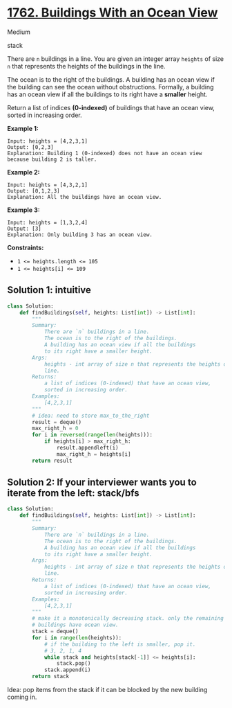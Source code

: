 # [1762. Buildings With an Ocean View](https://leetcode.com/problems/buildings-with-an-ocean-view/)

Medium

stack



There are `n` buildings in a line. You are given an integer array `heights` of size `n` that represents the heights of the buildings in the line.

The ocean is to the right of the buildings. A building has an ocean view if the building can see the ocean without obstructions. Formally, a building has an ocean view if all the buildings to its right have a **smaller** height.

Return a list of indices **(0-indexed)** of buildings that have an ocean view, sorted in increasing order.

 

**Example 1:**

```
Input: heights = [4,2,3,1]
Output: [0,2,3]
Explanation: Building 1 (0-indexed) does not have an ocean view because building 2 is taller.
```

**Example 2:**

```
Input: heights = [4,3,2,1]
Output: [0,1,2,3]
Explanation: All the buildings have an ocean view.
```

**Example 3:**

```
Input: heights = [1,3,2,4]
Output: [3]
Explanation: Only building 3 has an ocean view.
```

 

**Constraints:**

- `1 <= heights.length <= 105`
- `1 <= heights[i] <= 109`



## Solution 1: intuitive

```python
class Solution:
    def findBuildings(self, heights: List[int]) -> List[int]:
        """
        Summary:
            There are `n` buildings in a line.
            The ocean is to the right of the buildings.
            A building has an ocean view if all the buildings 
            to its right have a smaller height.
        Args:
            heights - int array of size n that represents the heights of the building in the
            line. 
        Returns:
            a list of indices (0-indexed) that have an ocean view,
            sorted in increasing order.
        Examples:
            [4,2,3,1]
        """
        # idea: need to store max_to_the_right
        result = deque()
        max_right_h = 0
        for i in reversed(range(len(heights))):
            if heights[i] > max_right_h:
                result.appendleft(i)
                max_right_h = heights[i]
        return result
```



## Solution 2: If your interviewer wants you to iterate from the left: stack/bfs

```python
class Solution:
    def findBuildings(self, heights: List[int]) -> List[int]:
        """
        Summary:
            There are `n` buildings in a line.
            The ocean is to the right of the buildings.
            A building has an ocean view if all the buildings 
            to its right have a smaller height.
        Args:
            heights - int array of size n that represents the heights of the building in the
            line. 
        Returns:
            a list of indices (0-indexed) that have an ocean view,
            sorted in increasing order.
        Examples:
            [4,2,3,1]
        """
        # make it a monotonically decreasing stack. only the remaining 
        # buildings have ocean view.
        stack = deque()
        for i in range(len(heights)):
            # if the building to the left is smaller, pop it.
            # 3, 2, 1, 4
            while stack and heights[stack[-1]] <= heights[i]:
                stack.pop()
            stack.append(i)
        return stack
```

Idea: pop items from the stack if it can be blocked by the new building coming in.

